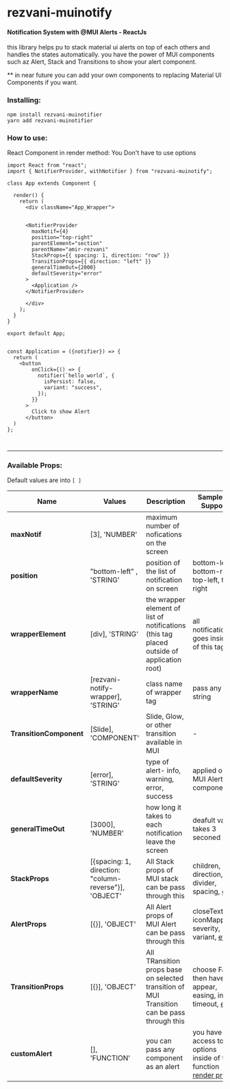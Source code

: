 # rezvani-muinotify

#### Notification System with @MUI Alerts - ReactJs

this library helps pu to stack material ui alerts on top of each others and handles the states automatically.
you have the power of MUI components such az Alert, Stack and Transitions to show your alert component.

\*\* in near future you can add your own components to replacing Material UI Components if you want.

### Installing:

```
npm install rezvani-muinotifier
yarn add rezvani-muinotifier

```

### How to use:

React Component in render method:
You Don't have to use options

```
import React from "react";
import { NotifierProvider, withNotifier } from "rezvani-muinotify";

class App extends Component {

  render() {
    return (
      <div className="App_Wrapper">


      <NotifierProvider
        maxNotif={4}
        position="top-right"
        parentElement="section"
        parentName="amir-rezvani"
        StackProps={{ spacing: 1, direction: "row" }}
        TransitionProps={{ direction: "left" }}
        generalTimeOut={2000}
        defaultSeverity="error"
      >
        <Application />
      </NotifierProvider>

      </div>
    );
  }
}

export default App;


const Application = ({notifier}) => {
  return (
    <button
        onClick={() => {
          notifier(`hello world`, {
            isPersist: false,
            variant: "success",
          });
        }}
      >
        Click to show Alert
      </button>
  )
};



```

<hr>

### Available Props:

Default values are into `[ ]`

| Name                    | Values                                                | Description                                                                                 | Sample or Support                                                                    |
| ----------------------- | ----------------------------------------------------- | ------------------------------------------------------------------------------------------- | ------------------------------------------------------------------------------------ |
| **maxNotif**            | [3], 'NUMBER'                                         | maximum number of nofications on the screen                                                 | <NotifierProvider maxNotif={4} />                                                    |
| **position**            | "bottom-left" , 'STRING'                              | position of the list of notification on screen                                              | bottom-left, bottom-right, top-left, top-right                                       |
| **wrapperElement**      | [div], 'STRING'                                       | the wrapper element of list of notifications (this tag placed outside of application root)  | all notification goes inside of this tag                                             |
| **wrapperName**         | [rezvani-notify-wrapper], 'STRING'                    | class name of wrapper tag                                                                   | pass any string                                                                      |
| **TransitionComponent** | [Slide], 'COMPONENT'                                  | Slide, Glow, or other transition available in MUI                                           | - <NotifierProvider TransitionComponent={Glow} />                                    |
| **defaultSeverity**     | [error], 'STRING'                                     | type of alert- info, warning, error, success                                                | applied on MUI Alert component                                                       |
| **generalTimeOut**      | [3000], 'NUMBER'                                      | how long it takes to each notification leave the screen                                     | deafult value takes 3 seconed long                                                   |
| **StackProps**          | [{spacing: 1, direction: "column-reverse"}], 'OBJECT' | All Stack props of MUI stack can be pass through this                                       | children, direction, divider, spacing, [etc](https://mui.com/api/stack/)..           |
| **AlertProps**          | [{}], 'OBJECT'                                        | All Alert props of MUI Alert can be pass through this                                       | closeText, iconMapping, severity, variant, [etc](https://mui.com/api/alert/).        |
| **TransitionProps**     | [{}], 'OBJECT'                                        | All TRansition props base on selected transition of MUI Transition can be pass through this | choose Fade then have appear, easing, in, timeout, [etc](https://mui.com/api/fade/). |
| **customAlert**     | [], 'FUNCTION'                                        | you can pass any component as an alert | you have access to all options inside of this function [render props](https://reactjs.org/docs/render-props.html). |
